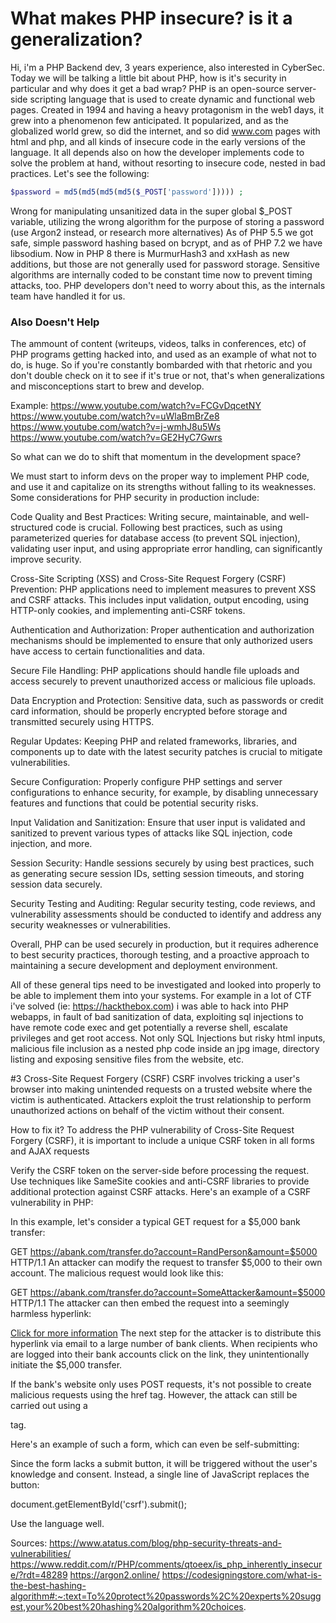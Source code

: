 # What makes PHP insecure? is it a generalization?

Hi, i'm a PHP Backend dev, 3 years experience, also interested in CyberSec.
Today we will be talking a little bit about PHP, how is it's security in particular and why does it get a bad wrap? 
 PHP is an open-source server-side scripting language that is used to create dynamic and functional web pages. Created in 1994 and having a 
heavy protagonism in the web1 days, it grew into a phenomenon few anticipated. It popularized, and as the globalized world grew, so did the internet, and so 
did www.com pages with html and php, and all kinds of insecure code in the early versions of the language. 
It all depends also on how the developer implements code to solve the problem at hand, without resorting to insecure code, nested in bad practices.
Let's see the following: 

```php
$password = md5(md5(md5(md5($_POST['password'])))) ; 
```
Wrong for manipulating unsanitized data in the super global $_POST variable, utilizing the wrong algorithm for the purpose of storing a password (use Argon2 instead, or research more alternatives)
As of PHP 5.5 we got safe, simple password hashing based on bcrypt, and as of PHP 7.2 we have libsodium. Now in PHP 8 there is  MurmurHash3 and xxHash as new additions, but those are not generally used for password storage.
Sensitive algorithms are internally coded to be constant time now to prevent timing attacks, too. PHP developers don't need to worry about this, as the internals team have handled it for us.

### Also Doesn't Help
The ammount of content (writeups, videos, talks in conferences, etc) of PHP programs getting hacked into, and used as an example of what not to do, is huge.
So if you're constantly bombarded with that rhetoric and you don't double check on it to see if it's true or not, that's when generalizations and misconceptions start to brew and develop.

Example:
https://www.youtube.com/watch?v=FCGvDqcetNY
https://www.youtube.com/watch?v=uWlaBmBrZe8
https://www.youtube.com/watch?v=j-wmhJ8u5Ws
https://www.youtube.com/watch?v=GE2HyC7Gwrs

So what can we do to shift that momentum in the development space?

We must start to inform devs on the proper way to implement PHP code, and use it and capitalize on its strengths without falling to its weaknesses.
Some considerations for PHP security in production include:

Code Quality and Best Practices:
Writing secure, maintainable, and well-structured code is crucial. Following best practices, such as using parameterized queries for database access (to prevent SQL injection), validating user input, and using appropriate error handling, can significantly improve security.

Cross-Site Scripting (XSS) and Cross-Site Request Forgery (CSRF) Prevention:
PHP applications need to implement measures to prevent XSS and CSRF attacks. This includes input validation, output encoding, using HTTP-only cookies, and implementing anti-CSRF tokens.

Authentication and Authorization:
Proper authentication and authorization mechanisms should be implemented to ensure that only authorized users have access to certain functionalities and data.

Secure File Handling:
PHP applications should handle file uploads and access securely to prevent unauthorized access or malicious file uploads.

Data Encryption and Protection:
Sensitive data, such as passwords or credit card information, should be properly encrypted before storage and transmitted securely using HTTPS.

Regular Updates:
Keeping PHP and related frameworks, libraries, and components up to date with the latest security patches is crucial to mitigate vulnerabilities.

Secure Configuration:
Properly configure PHP settings and server configurations to enhance security, for example, by disabling unnecessary features and functions that could be potential security risks.

Input Validation and Sanitization:
Ensure that user input is validated and sanitized to prevent various types of attacks like SQL injection, code injection, and more.

Session Security:
Handle sessions securely by using best practices, such as generating secure session IDs, setting session timeouts, and storing session data securely.

Security Testing and Auditing:
Regular security testing, code reviews, and vulnerability assessments should be conducted to identify and address any security weaknesses or vulnerabilities.

Overall, PHP can be used securely in production, but it requires adherence to best security practices, thorough testing, and a proactive approach to maintaining a secure development and deployment environment.

All of these general tips need to be investigated and looked into properly to be able to implement them into your systems.
For example in a lot of CTF i've solved (ie: https://hackthebox.com) i was able to hack into PHP webapps, in fault of bad sanitization of data, exploiting sql injections to have remote code exec and get potentially a reverse shell, escalate privileges
and get root access. Not only SQL Injections but risky html inputs, malicious file inclusion as a nested php code inside an jpg image, directory listing and exposing sensitive files from the website, etc. 

#3 Cross-Site Request Forgery (CSRF)
CSRF involves tricking a user's browser into making unintended requests on a trusted website where the victim is authenticated. Attackers exploit the trust relationship to perform unauthorized actions on behalf of the victim without their consent.

How to fix it?
To address the PHP vulnerability of Cross-Site Request Forgery (CSRF), it is important to include a unique CSRF token in all forms and AJAX requests

Verify the CSRF token on the server-side before processing the request.
Use techniques like SameSite cookies and anti-CSRF libraries to provide additional protection against CSRF attacks.
Here's an example of a CSRF vulnerability in PHP:

In this example, let's consider a typical GET request for a $5,000 bank transfer:

GET https://abank.com/transfer.do?account=RandPerson&amount=$5000 HTTP/1.1
An attacker can modify the request to transfer $5,000 to their own account. The malicious request would look like this:

GET https://abank.com/transfer.do?account=SomeAttacker&amount=$5000 HTTP/1.1
The attacker can then embed the request into a seemingly harmless hyperlink:

<a href="https://abank.com/transfer.do?account=SomeAttacker&amount=$5000">Click for more information</a>
The next step for the attacker is to distribute this hyperlink via email to a large number of bank clients. When recipients who are logged into their bank accounts click on the link, they unintentionally initiate the $5,000 transfer.

If the bank's website only uses POST requests, it's not possible to create malicious requests using the <a> href tag. However, the attack can still be carried out using a <form> tag.

Here's an example of such a form, which can even be self-submitting:

<body onload="document.forms[0].submit()">
<form id="csrf" action="https://abank.com/transfer.do" method="POST">
<input type="hidden" name="account" value="SomeAttacker"/>
<input type="hidden" name="amount" value="$5000"/>
</form>
</body>
Since the form lacks a submit button, it will be triggered without the user's knowledge and consent. Instead, a single line of JavaScript replaces the button:

document.getElementById('csrf').submit();

Use the language well. 

Sources:
https://www.atatus.com/blog/php-security-threats-and-vulnerabilities/
https://www.reddit.com/r/PHP/comments/qtoeex/is_php_inherently_insecure/?rdt=48289
https://argon2.online/
https://codesigningstore.com/what-is-the-best-hashing-algorithm#:~:text=To%20protect%20passwords%2C%20experts%20suggest,your%20best%20hashing%20algorithm%20choices.
